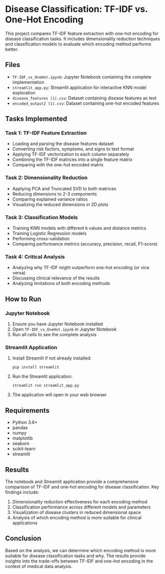 # Disease Classification: TF-IDF vs. One-Hot Encoding

This project compares TF-IDF feature extraction with one-hot encoding for disease classification tasks. It includes dimensionality reduction techniques and classification models to evaluate which encoding method performs better.

## Files

- `TF-IDF_vs_OneHot.ipynb`: Jupyter Notebook containing the complete implementation
- `streamlit_app.py`: Streamlit application for interactive KNN model exploration
- `disease_features (1).csv`: Dataset containing disease features as text
- `encoded_output2 (1).csv`: Dataset containing one-hot encoded features

## Tasks Implemented

### Task 1: TF-IDF Feature Extraction
- Loading and parsing the disease features dataset
- Converting risk factors, symptoms, and signs to text format
- Applying TF-IDF vectorization to each column separately
- Combining the TF-IDF matrices into a single feature matrix
- Comparing with the one-hot encoded matrix

### Task 2: Dimensionality Reduction
- Applying PCA and Truncated SVD to both matrices
- Reducing dimensions to 2-3 components
- Comparing explained variance ratios
- Visualizing the reduced dimensions in 2D plots

### Task 3: Classification Models
- Training KNN models with different k values and distance metrics
- Training Logistic Regression models
- Performing cross-validation
- Comparing performance metrics (accuracy, precision, recall, F1-score)

### Task 4: Critical Analysis
- Analyzing why TF-IDF might outperform one-hot encoding (or vice versa)
- Discussing clinical relevance of the results
- Analyzing limitations of both encoding methods

## How to Run

### Jupyter Notebook
1. Ensure you have Jupyter Notebook installed
2. Open `TF-IDF_vs_OneHot.ipynb` in Jupyter Notebook
3. Run all cells to see the complete analysis

### Streamlit Application
1. Install Streamlit if not already installed:
   ```
   pip install streamlit
   ```
2. Run the Streamlit application:
   ```
   streamlit run streamlit_app.py
   ```
3. The application will open in your web browser

## Requirements

- Python 3.6+
- pandas
- numpy
- matplotlib
- seaborn
- scikit-learn
- streamlit

## Results

The notebook and Streamlit application provide a comprehensive comparison of TF-IDF and one-hot encoding for disease classification. Key findings include:

1. Dimensionality reduction effectiveness for each encoding method
2. Classification performance across different models and parameters
3. Visualization of disease clusters in reduced dimensional space
4. Analysis of which encoding method is more suitable for clinical applications

## Conclusion

Based on the analysis, we can determine which encoding method is more suitable for disease classification tasks and why. The results provide insights into the trade-offs between TF-IDF and one-hot encoding in the context of medical data analysis.
